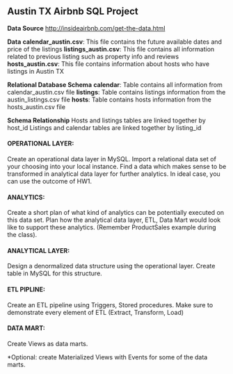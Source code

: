 ## Austin TX Airbnb SQL Project

**Data Source**
http://insideairbnb.com/get-the-data.html

**Data**
**calendar_austin.csv**: This file contains the future available dates and price of the listings
**listings_austin.csv**: This file contains all information related to previous listing such as property info and reviews
**hosts_austin.csv**: This file contains information about hosts who have listings in Austin TX

**Relational Database Schema**
**calendar**: Table contains all information from calendar_austin.csv file
**listings**: Table contains listings information from the austin_listings.csv file
**hosts**: Table contains hosts information from the hosts_austin.csv file


**Schema Relationship**
Hosts and listings tables are linked together by host_id
Listings and calendar tables are linked together by listing_id




#### OPERATIONAL LAYER: 
Create an operational data layer in MySQL. Import a relational data set of your choosing into your local instance. Find a data which makes sense to be transformed in analytical data layer for further analytics. In ideal case, you can use the outcome of HW1.

#### ANALYTICS:
Create a short plan of what kind of analytics can be potentially executed on this data set. Plan how the analytical data layer, ETL, Data Mart would look like to support these analytics. (Remember ProductSales example during the class).

#### ANALYTICAL LAYER:
Design a denormalized data structure using the operational layer. Create table in MySQL for this structure.

#### ETL PIPLINE:
Create an ETL pipeline using Triggers, Stored procedures. Make sure to demonstrate every element of ETL (Extract, Transform, Load)

#### DATA MART:
Create Views as data marts.

*Optional: create Materialized Views with Events for some of the data marts.
